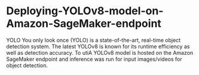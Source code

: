 # Deploying-YOLOv8-model-on-Amazon-SageMaker-endpoint
YOLO You only look once (YOLO) is a state-of-the-art, real-time object detection system. The latest YOLOv8 is  known for its runtime efficiency as well as detection accuracy. To utiA YOLOv8 model is hosted on the Amazon SageMaker endpoint and inference was run for input images/videos for object detection.
